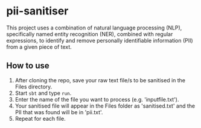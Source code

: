 # pii-sanitiser

This project uses a combination of natural language processing (NLP), specifically named entity recognition (NER), combined with regular expressions, to identify and remove personally identifiable information (PII) from a given piece of text.

## How to use

1. After cloning the repo, save your raw text file/s to be sanitised in the Files directory.
2. Start `sbt` and type `run`.
3. Enter the name of the file you want to process (e.g. 'inputfile.txt').
4. Your sanitised file will appear in the Files folder as 'sanitised.txt' and the PII that was found will be in 'pii.txt'.
5. Repeat for each file.
